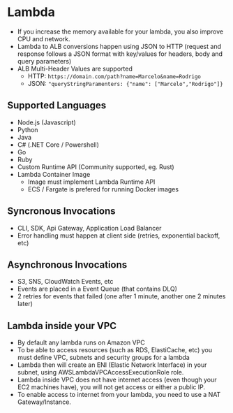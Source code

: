 # Lambda
- If you increase the memory available for your lambda, you also improve CPU and network.
- Lambda to ALB conversions happen using JSON to HTTP (request and response follows a JSON format with key/values for headers, body and query parameters)
- ALB Multi-Header Values are supported
  - HTTP: `https://domain.com/path?name=Marcelo&name=Rodrigo`
  - JSON: `"queryStringParamenters: {"name": ["Marcelo","Rodrigo"]}`

## Supported Languages
- Node.js (Javascript)
- Python
- Java
- C# (.NET Core / Powershell)
- Go
- Ruby
- Custom Runtime API (Community supported, eg. Rust)
- Lambda Container Image
  - Image must implement Lambda Runtime API
  - ECS / Fargate is prefered for running Docker images
## Syncronous Invocations
- CLI, SDK, Api Gateway, Application Load Balancer
- Error handling must happen at client side (retries, exponential backoff, etc)
## Asynchronous Invocations
- S3, SNS, CloudWatch Events, etc
- Events are placed in a Event Queue (that contains DLQ)
- 2 retries for events that failed (one after 1 minute, another one 2 minutes later)

## Lambda inside your VPC
- By default any lambda runs on Amazon VPC
- To be able to access resources (such as RDS, ElastiCache, etc) you must define VPC, subnets and security groups for a lambda
- Lambda then will create an ENI (Elastic Network Interface) in your subnet, using AWSLambdaVPCAccessExecutionRole role.
- Lambda inside VPC does not have internet access (even though your EC2 machines have), you will not get access or either a public IP.
- To enable access to internet from your lambda, you need to use a NAT Gateway/Instance.
